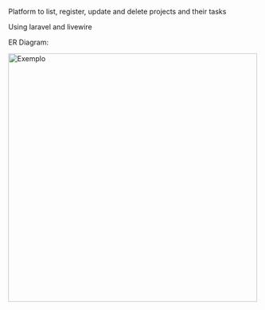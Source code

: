 <p>
Platform to list, register, update and delete projects and their tasks

Using laravel and livewire
</p>

<p align="center">
    <p>ER Diagram:</p>
  <img src="Diagrama ER de banco de dados (pé de galinha).png" alt="Exemplo" width="500" />
</p>
